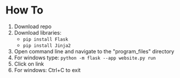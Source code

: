 # How To

1. Download repo
2. Download libraries:
   - `pip install Flask`
   - `pip install Jinja2`
3. Open command line and navigate to the "program_files" directory
4. For windows type: ```python -m flask --app website.py run```
5. Click on link
6. For windows: Ctrl+C to exit
